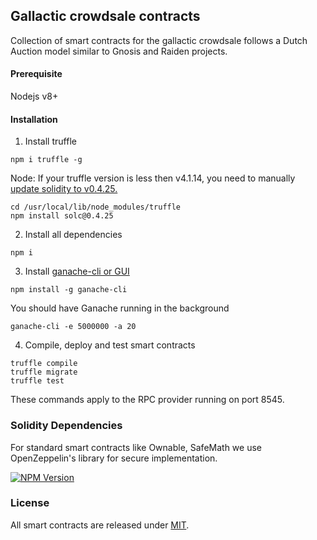 ## Gallactic crowdsale contracts

Collection of smart contracts for the gallactic crowdsale follows a Dutch Auction model similar to Gnosis and Raiden projects.

#### Prerequisite

Nodejs v8+

#### Installation

1. Install truffle

```
npm i truffle -g
```

Node: If your truffle version is less then v4.1.14, you need to manually [update solidity to v0.4.25.](https://ethereum.stackexchange.com/a/26485/47461)

```
cd /usr/local/lib/node_modules/truffle
npm install solc@0.4.25
```

2. Install all dependencies

```
npm i
```

3. Install [ganache-cli or GUI](https://truffleframework.com/docs/ganache/quickstart)

```
npm install -g ganache-cli
```

You should have Ganache running in the background

```
ganache-cli -e 5000000 -a 20
```

4. Compile, deploy and test smart contracts

```
truffle compile
truffle migrate
truffle test
```

These commands apply to the RPC provider running on port 8545.

### Solidity Dependencies

For standard smart contracts like Ownable, SafeMath we use OpenZeppelin's library for secure implementation.

[![NPM Version][npm-image]][npm-url]

### License

All smart contracts are released under [MIT](LICENSE).

[npm-image]: https://img.shields.io/npm/v/openzeppelin-solidity.svg
[npm-url]: https://www.npmjs.com/package/openzeppelin-solidity
